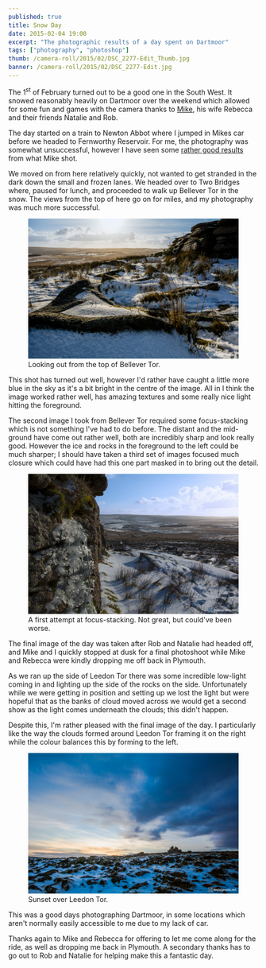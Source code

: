 ```yaml
---
published: true
title: Snow Day
date: 2015-02-04 19:00
excerpt: "The photographic results of a day spent on Dartmoor"
tags: ["photography", "photoshop"]
thumb: /camera-roll/2015/02/DSC_2277-Edit_Thumb.jpg
banner: /camera-roll/2015/02/DSC_2277-Edit.jpg
---
```


The 1<sup>st</sup> of February turned out to be a good one in the South West. It snowed reasonably heavily on Dartmoor over the weekend which allowed for some fun and games with the camera thanks to [Mike](http://forasimaging.com "Foras Photography, Mike's photography business."), his wife Rebecca and their friends Natalie and Rob.

The day started on a train to Newton Abbot where I jumped in Mikes car before we headed to Fernworthy Reservoir. For me, the photography was somewhat unsuccessful, however I have seen some [rather good results](https://www.facebook.com/photo.php?fbid=829611943751908&set=a.181650348548074.37294.100001093299039&type=1&theater "Mikes shot of the Dam at Fernworthy Reservoir") from what Mike shot.

We moved on from here relatively quickly, not wanted to get stranded in the dark down the small and frozen lanes. We headed over to Two Bridges where, paused for lunch, and proceeded to walk up Bellever Tor in the snow. The views from the top of here go on for miles, and my photography was much more successful.

<figure>
    <img src="/assets/camera-roll/2015/02/DSC_2226-Edit.jpg" alt="Looking out from the top of Bellever Tor." />
    <figcaption>Looking out from the top of Bellever Tor. </figcaption>
</figure>

This shot has turned out well, however I'd rather have caught a little more blue in the sky as it's a bit bright in the centre of the image. All in I think the image worked rather well, has amazing textures and some really nice light hitting the foreground.

The second image I took from Bellever Tor required some focus-stacking which is not something I've had to do before. The distant and the mid-ground have come out rather well, both are incredibly sharp and look really good. However the ice and rocks in the foreground to the left could be much sharper; I should have taken a third set of images focused much closure which could have had this one part masked in to bring out the detail.

<figure>
    <img src="/assets/camera-roll/2015/02/DSC_2206-Edit-Edit.jpg" alt="A first attempt at focus-stacking. Not great, but could've been worse." />
    <figcaption>A first attempt at focus-stacking. Not great, but could've been worse. </figcaption>
</figure>

The final image of the day was taken after Rob and Natalie had headed off, and Mike and I quickly stopped at dusk for a final photoshoot while Mike and Rebecca were kindly dropping me off back in Plymouth.

As we ran up the side of Leedon Tor there was some incredible low-light coming in and lighting up the side of the rocks on the side. Unfortunately while we were getting in position and setting up we lost the light but were hopeful that as the banks of cloud moved across we would get a second show as the light comes underneath the clouds; this didn't happen.

Despite this, I'm rather pleased with the final image of the day. I particularly like the way the clouds formed around Leedon Tor framing it on the right while the colour balances this by forming to the left.

<figure>
    <img src="/assets/camera-roll/2015/02/DSC_2277-Edit.jpg" alt="Sunset over Leedon Tor." />
    <figcaption>Sunset over Leedon Tor.</figcaption>
</figure>

This was a good days photographing Dartmoor, in some locations which aren't normally easily accessible to me due to my lack of car.

Thanks again to Mike and Rebecca for offering to let me come along for the ride, as well as dropping me back in Plymouth. A secondary thanks has to go out to Rob and Natalie for helping make this a fantastic day.
